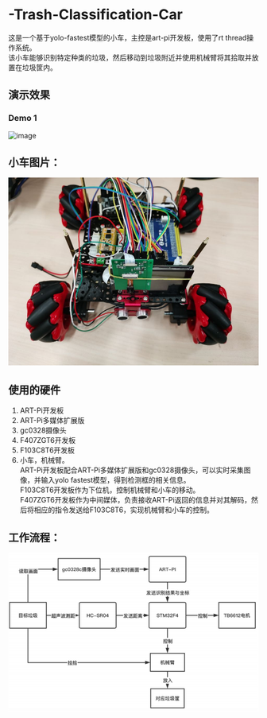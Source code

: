 # **-Trash-Classification-Car**
这是一个基于yolo-fastest模型的小车，主控是art-pi开发板，使用了rt thread操作系统。  
该小车能够识别特定种类的垃圾，然后移动到垃圾附近并使用机械臂将其拾取并放置在垃圾筐内。

## **演示效果**    
### **Demo 1**
![image](https://github.com/Charlie839242/-Trash-Classification-Car/blob/main/imgs/demo_1.gif)  

## 小车图片：  
![image](https://github.com/Charlie839242/-Trash-Classification-Car/blob/main/imgs/car_first_layer.jpg)  

## **使用的硬件**
1. ART-Pi开发板  
2. ART-Pi多媒体扩展版  
3. gc0328摄像头  
4. F407ZGT6开发板  
5. F103C8T6开发板  
6. 小车，机械臂。  
ART-Pi开发板配合ART-Pi多媒体扩展版和gc0328摄像头，可以实时采集图像，并输入yolo fastest模型，得到检测框的相关信息。  
F103C8T6开发板作为下位机，控制机械臂和小车的移动。  
F407ZGT6开发板作为中间媒体，负责接收ART-Pi返回的信息并对其解码，然后将相应的指令发送给F103C8T6，实现机械臂和小车的控制。  

## 工作流程：  
![image](https://github.com/Charlie839242/-Trash-Classification-Car/blob/main/imgs/work_flow.png)  













